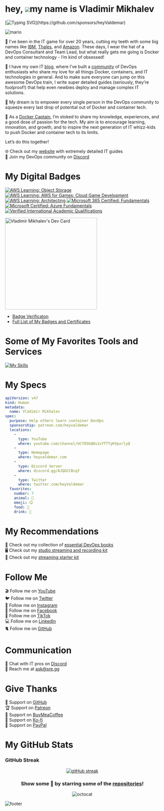 hey, ![](https://user-images.githubusercontent.com/18350557/176309783-0785949b-9127-417c-8b55-ab5a4333674e.gif)my name is Vladimir Mikhalev
=========================================================================================================================================

[![Typing SVG](https://readme-typing-svg.demolab.com?font=Fira+Code&duration=5000&pause=1000&color=9046FF&width=435&lines=But+my+friends+call+me+Valdemar.)](https://github.com/sponsors/heyValdemar)

![mario](https://user-images.githubusercontent.com/10498744/210012254-234538ff-d198-48aa-8964-37e6fd45d227.gif)

💾 I’ve been in the IT game for over 20 years, cutting my teeth with some big names like [IBM](https://www.linkedin.com/in/heyvaldemar/), [Thales](https://www.linkedin.com/in/heyvaldemar/), and [Amazon](https://www.linkedin.com/in/heyvaldemar/). These days, I wear the hat of a DevOps Consultant and Team Lead, but what really gets me going is Docker and container technology - I’m kind of obsessed!

💛 I have my own IT [blog](https://www.heyvaldemar.com/), where I’ve built a [community](https://discord.gg/AJQGCCBcqf) of DevOps enthusiasts who share my love for all things Docker, containers, and IT technologies in general. And to make sure everyone can jump on this awesome DevOps train, I write super detailed guides (seriously, they’re foolproof!) that help even newbies deploy and manage complex IT solutions.

🚀 My dream is to empower every single person in the DevOps community to squeeze every last drop of potential out of Docker and container tech.

🐳 As a [Docker Captain](https://www.docker.com/captains/vladimir-mikhalev/), I’m stoked to share my knowledge, experiences, and a good dose of passion for the tech. My aim is to encourage learning, innovation, and growth, and to inspire the next generation of IT whizz-kids to push Docker and container tech to its limits.

Let’s do this together!

🌐 Check out my [website](https://www.heyvaldemar.com/) with extremely detailed IT guides\
💬 Join my DevOps community on [Discord](https://discord.gg/AJQGCCBcqf)

# My Digital Badges

[![AWS Learning: Object Storage](https://images.credly.com/size/130x130/images/100511fc-a919-4c0c-b313-7f49b6d09ef6/image.png)](https://www.credly.com/badges/21282a86-30df-4054-a552-569eca1c100f "AWS Learning: Object Storage")
[![AWS Learning: AWS for Games: Cloud Game Development](https://images.credly.com/size/130x130/images/1e1e332c-cbe5-4358-9491-748cc5c5d15f/image.png)](https://www.credly.com/badges/a2450a87-54d6-4cf0-99ca-22163530f33a "AWS Learning: AWS for Games: Cloud Game Development")
[![AWS Learning: Architecting](https://images.credly.com/size/130x130/images/519a6dba-f145-4c1a-85a2-1d173d6898d9/image.png)](https://www.credly.com/badges/ad2082cf-bf19-4054-ab27-89e762a8f24d "AWS Learning: Architecting")
[![Microsoft 365 Certified: Fundamentals](https://images.credly.com/size/130x130/images/0c6d9839-f468-4adc-987d-5cfae4a9ee67/image.png)](https://www.credly.com/badges/ebbd0494-5d31-4498-b36c-65478a4e3421 "Microsoft 365 Certified: Fundamentals")
[![Microsoft Certified: Azure Fundamentals](https://images.credly.com/size/130x130/images/be8fcaeb-c769-4858-b567-ffaaa73ce8cf/image.png)](https://www.credly.com/badges/6871ee3c-b12a-4965-830c-ff744532c723/ "Microsoft Certified: Azure Fundamentals")
[![Verified International Academic Qualifications](https://images.credly.com/size/130x130/images/0ab5b829-02ae-4a73-ac82-ab9798fb76e9/157a788a3a7d3880f574c2cdaf0b97d5.png)](https://www.credly.com/badges/3dd7feaa-a182-4ed3-beb8-a639b086f46e "Verified International Academic Qualifications")

<a href="https://app.daily.dev/heyValdemar"><img src="https://github.com/heyvaldemar/heyvaldemar/blob/main/devcard.svg" width="300" alt="Vladimir Mikhalev's Dev Card"/></a>

- [Badge Verificaton](https://www.credly.com/users/heyvaldemar/badges)
- [Full List of My Badges and Certificates](https://www.heyvaldemar.com/vladimir-mikhalev/)

# Some of My Favorites Tools and Services

[![My Skills](https://skillicons.dev/icons?i=linux,raspberrypi,md,bash,powershell,ansible,py,go,nodejs,aws,azure,gcp,netlify,docker,kubernetes,openshift,openstack,dynamodb,mongodb,redis,postgres,mysql,github,gitlab,grafana,prometheus,jenkins,maven,nginx,prisma,figma,html,css,wordpress,gatsby,ps,pr,ae,unity,unreal,androidstudio,vim,neovim,atom,vscode)](https://github.com/heyValdemar)

# My Specs

```yaml
apiVersion: v47
kind: Human
metadata:
  name: Vladimir Mikhalev
spec:
  purpose: Help others learn container DevOps
  sponsorship: patreon.com/heyvaldemar
  locations:
    - 
      type: YouTube
      where: youtube.com/channel/UCf85kQ0u1sYTTTyKVpxrlyQ
    - 
      type: Homepage
      where: heyvaldemar.com
    - 
      type: Discord Server
      where: discord.gg/AJQGCCBcqf
    -
      type: Twitter
      where: twitter.com/heyValdemar
  favorites:
    number: 7
    animal: 🐶
    emoji: 😉
    food: 🍕
    drink: 🍹
```

# My Recommendations
📕 Check out my collection of [essential DevOps books](https://kit.co/heyValdemar/essential-devops-books)\
🖥️ Check out my [studio streaming and recording kit](https://kit.co/heyValdemar/my-studio-streaming-and-recording-kit)\
📡 Check out my [streaming starter kit](https://kit.co/heyValdemar/streaming-starter-kit)

# Follow Me
🎬 Follow me on [YouTube](https://www.youtube.com/channel/UCf85kQ0u1sYTTTyKVpxrlyQ?sub_confirmation=1)\
🐦 Follow me on [Twitter](https://twitter.com/heyValdemar)\
🎨 Follow me on [Instagram](https://www.instagram.com/heyvaldemar/)\
🎸 Follow me on [Facebook](https://www.facebook.com/heyValdemarFB/)\
🎥 Follow me on [TikTok](https://www.tiktok.com/@heyvaldemar)\
💻 Follow me on [LinkedIn](https://www.linkedin.com/in/heyvaldemar/)\
🐈 Follow me on [GitHub](https://github.com/heyvaldemar)

# Communication
👾 Chat with IT pros on [Discord](https://discord.gg/AJQGCCBcqf)\
📧 Reach me at ask@sre.gg

# Give Thanks
💎 Support on [GitHub](https://github.com/sponsors/heyValdemar)\
🏆 Support on [Patreon](https://www.patreon.com/heyValdemar)\
🥤 Support on [BuyMeaCoffee](https://www.buymeacoffee.com/heyValdemar)\
🍪 Support on [Ko-fi](https://ko-fi.com/heyValdemar)\
💖 Support on [PayPal](https://www.paypal.com/paypalme/heyValdemarCOM)

# My GitHub Stats

### GitHub Streak
<div align="center">

[![gitHub streak](https://github-readme-streak-stats.herokuapp.com?user=heyValdemar&hide_border=true&date_format=M%20j%5B%2C%20Y%5D&background=DD272700&stroke=9046FF&ring=9046FF&fire=9046FF&currStreakNum=9046FF&sideNums=9046FF&currStreakLabel=9046FF&sideLabels=9046FF&dates=9046FF)](https://github.com/heyvaldemar)

</div>

<div align="center">

### Show some 💜 by starring some of the [repositories](https://github.com/heyValdemar?tab=repositories)!

![octocat](https://user-images.githubusercontent.com/10498744/210113490-e2fad07f-4488-4da8-a656-b9abbdd8cb26.gif)

</div>

![footer](https://user-images.githubusercontent.com/10498744/210157572-1fca0242-8af2-46a6-bfa3-666ffd40ebde.svg)
